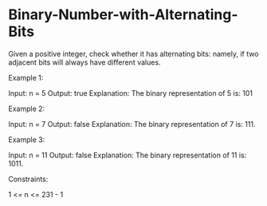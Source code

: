 # Binary-Number-with-Alternating-Bits


Given a positive integer, check whether it has alternating bits: namely, if two adjacent bits will always have different values.

 

Example 1:

Input: n = 5
Output: true
Explanation: The binary representation of 5 is: 101


Example 2:

Input: n = 7
Output: false
Explanation: The binary representation of 7 is: 111.


Example 3:

Input: n = 11
Output: false
Explanation: The binary representation of 11 is: 1011.
 

Constraints:

1 <= n <= 231 - 1
